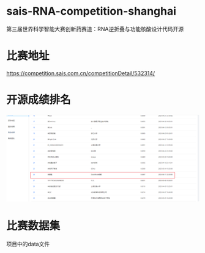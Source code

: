 # sais-RNA-competition-shanghai
第三届世界科学智能大赛创新药赛道：RNA逆折叠与功能核酸设计代码开源


# 比赛地址
https://competition.sais.com.cn/competitionDetail/532314/

# 开源成绩排名
![img](img\img.png)

# 比赛数据集
项目中的data文件
